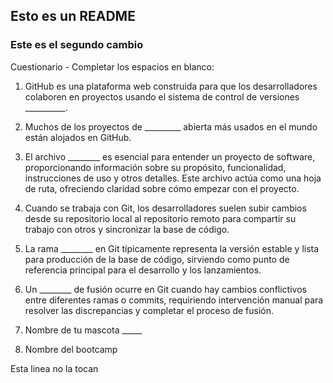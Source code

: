 ##  Esto es un README 
### Este es el segundo cambio
Cuestionario - Completar los espacios en blanco:

1. GitHub es una plataforma web construida para que los desarrolladores colaboren en proyectos usando el sistema de control de versiones __________.

2. Muchos de los proyectos de _________ abierta más usados en el mundo están alojados en GitHub.

3. El archivo ________ es esencial para entender un proyecto de software, proporcionando información sobre su propósito, funcionalidad, instrucciones de uso y otros detalles. Este archivo actúa como una hoja de ruta, ofreciendo claridad sobre cómo empezar con el proyecto.

4. Cuando se trabaja con Git, los desarrolladores suelen subir cambios desde su repositorio local al repositorio remoto para compartir su trabajo con otros y sincronizar la base de código.

5. La rama ________ en Git típicamente representa la versión estable y lista para producción de la base de código, sirviendo como punto de referencia principal para el desarrollo y los lanzamientos.

6. Un ________ de fusión ocurre en Git cuando hay cambios conflictivos entre diferentes ramas o commits, requiriendo intervención manual para resolver las discrepancias y completar el proceso de fusión.

7.  Nombre de tu mascota _____

8.  Nombre del bootcamp

Esta linea no la tocan 
